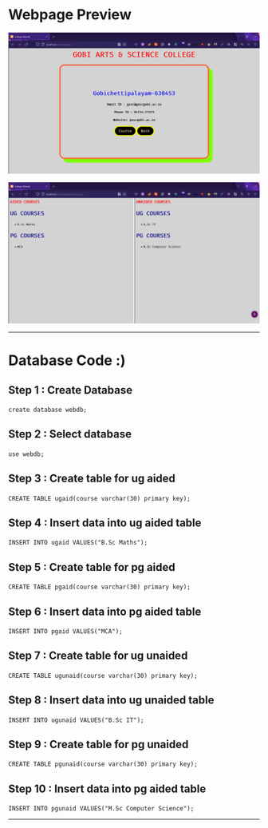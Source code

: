 # Webpage Preview

![Home Page](./img/home.png)

![Course Page](./img/course.png)

---
# Database Code :)

## Step 1 : Create Database
` create database webdb; `

## Step 2 : Select database
`use webdb;`

## Step 3 : Create table for ug aided
` CREATE TABLE ugaid(course varchar(30) primary key); `

## Step 4 : Insert data into ug aided table
` INSERT INTO ugaid VALUES("B.Sc Maths"); `

## Step 5 : Create table for pg aided
` CREATE TABLE pgaid(course varchar(30) primary key); `

## Step 6 : Insert data into pg aided table
` INSERT INTO pgaid VALUES("MCA"); `

## Step 7 : Create table for ug unaided
` CREATE TABLE ugunaid(course varchar(30) primary key); `

## Step 8 : Insert data into ug unaided table
` INSERT INTO ugunaid VALUES("B.Sc IT"); `

## Step 9 : Create table for pg unaided
` CREATE TABLE pgunaid(course varchar(30) primary key); `

## Step 10 : Insert data into pg aided table
` INSERT INTO pgunaid VALUES("M.Sc Computer Science"); `

---